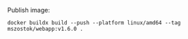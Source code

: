 Publish image:

```shell
docker buildx build --push --platform linux/amd64 --tag mszostok/webapp:v1.6.0 . 
```


